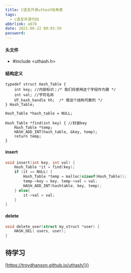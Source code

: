 ```yaml
---
title: C语言开源uthash哈希表
tags:
  - c语言开源代码
abbrlink: a878
date: 2021-06-22 00:03:59
password:
---
```




#### 头文件

* #include <uthash.h>



#### 结构定义



~~~
typedef struct Hash_Table {
    int key; //内部标识；/* 我们将使用这个字段作为键 */
    int val; //字符名称
    UT_hash_handle hh;  /* 使这个结构可散列 */
} Hash_Table;

Hash_Table *hash_table = NULL;

Hash_Table *find(int key) { //封装key
    Hash_Table *temp;
    HASH_ADD_INT(hash_table, &key, temp);
    return temp;
}
~~~





#### insert



~~~c
void insert(int key, int val) {
    Hash_Table *it = find(key);
    if (it == NULL) {
        Hash_Table *temp = malloc(sizeof(Hash_Table));
        temp->key = key, temp->val = val;
        HASH_ADD_INT(hashtable, key, temp);
    } else{
        it->val = val;
    }
}
~~~



#### delete



~~~c
void delete_user(struct my_struct *user) {
    HASH_DEL( users, user);
}

~~~

## 待学习



[https://troydhanson.github.io/uthash/]()
